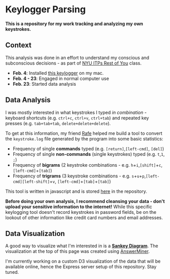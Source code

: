 # Keylogger Parsing

**This is a repository for my work tracking and analyzing my own keystrokes.**

[](/public/images/bigram-400plus-answerminer.png) 

## Context

This analysis was done in an effort to understand my conscious and subconscious decisions - as part of [NYU ITPs Rest of You](https://itp.nyu.edu/classes/roy19/) class.

- **Feb. 4**: Installed [this keylogger](https://github.com/GiacomoLaw/Keylogger) on my mac.
- **Feb. 4 - 23**: Engaged in normal computer use
- **Feb. 23**: Started data analysis

## Data Analysis

I was mostly interested in what keystrokes I typed *in combination* - keyboard shortcuts (e.g. `ctrl+c`, `ctrl+v`, `ctrl+tab`) and repeated key presses (e.g. `tab+tab+tab`, `delete+delete+delete`).

To get at this information, my friend [Rafe](https://www.github.com/HyphnKnight) helped me build a tool to convert the `keystroke.log` file generated by the program into some basic statistics:
 - Frequency of single **commands** typed (e.g. `[return]`,`[left-cmd]`, `[del]`)
 - Frequency of single **non-commands** (single keystrokes) typed (e.g. `t`,`1`, `;`)
 - Frequency of **bigrams** (2 keystroke combinations - e.g. `h`+`i`,`[shift]`+`c`, `[left-cmd]`+`[tab]`)
 - Frequency of **trigrams** (3 keystroke combinations - e.g. `s`+`u`+`p`,`[left-cmd][left-shift]`+`v`, `[left-cmd]`+`[tab]`+`[tab]`)

 This tool is written in javascript and is stored [here](/data-analysis/log-parser.js) in the repository.

**Before doing your own analysis, I recommend cleansing your data - don't upload your sensitive information to the internet!** While this specific keylogging tool doesn't record keystrokes in password fields, be on the lookout of other information like credit card numbers and email addresses.

## Data Visualization

A good way to visualize what I'm interested in is a **[Sankey Diagram](https://en.wikipedia.org/wiki/Sankey_diagram)**. The visualization at the top of this page was created using [AnswerMiner](https://www.answerminer.com/).

I'm currently working on a custom D3 visualization of the data that will be available online, hence the Express server setup of this repository. Stay tuned.
